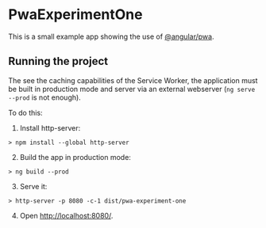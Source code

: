 # PwaExperimentOne

This is a small example app showing the use of [@angular/pwa](https://angular.io/guide/service-worker-getting-started).

## Running the project

The see the caching capabilities of the Service Worker, the application must be built in production mode and server via an external webserver (`ng serve --prod` is not enough).

To do this:

1. Install http-server:

```
> npm install --global http-server
```

2. Build the app in production mode:

```
> ng build --prod
```

3. Serve it:

```
> http-server -p 8080 -c-1 dist/pwa-experiment-one
```

4. Open <http://localhost:8080/>.
